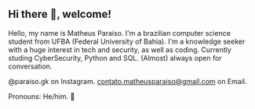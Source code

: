 ## Hi there 👋, welcome!

Hello, my name is Matheus Paraíso. I'm a brazilian computer science student from UFBA (Federal University of Bahia).
I'm a knowledge seeker with a huge interest in tech and security, as well as coding.
Currently studing CyberSecurity, Python and SQL.
(Almost) always open for conversation.

@paraiso.gk on Instagram.
contato.matheusparaiso@gmail.com on Email.

Pronouns: He/him.
🌹

